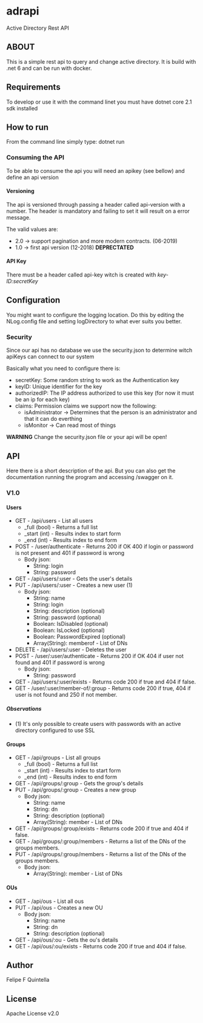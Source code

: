 # adrapi
Active Directory Rest API

## ABOUT
This is a simple rest api to query and change active directory. It is build with .net 6 and can be run with docker. 

## Requirements 

To develop or use it with the command linet you must have dotnet core 2.1 sdk installed

## How to run 

From the command line simply type: dotnet run

### Consuming the API

To be able to consume the api you will need an apikey (see bellow) and define an api version 

#### Versioning 

The api is versioned through passing a header called api-version with a number. The header is mandatory and failing to set it will result on a error message.

The valid values are:
 - 2.0 -> support pagination and more modern contracts. (06-2019)
 - 1.0 -> first api version (12-2018) **DEPRECTATED**

#### API Key

 There must be a header called api-key witch is created with *key-ID:secretKey* 

## Configuration

You might want to configure the logging location. Do this by editing the NLog.config file and setting logDirectory to what ever suits you better.

### Security

Since our api has no database we use the security.json to determine witch apiKeys can connect to our system

Basically what you need to configure there is: 

- secretKey: Some random string to work as the Authentication key
- keyID: Unique identifier for the key
- authorizedIP: The IP address authorized to use this key (for now it must be an ip for each key)
- claims: Permission claims we support now the following:
    - isAdministrator -> Determines that the person is an administrator and that it can do everthing 
    - isMonitor -> Can read most of things
    
**WARNING** Change the security.json file or your api will be open!    

## API

Here there is a short description of the api. But you can also get the documentation running the program and accessing /swagger on it.

### V1.0

#### Users

- GET - /api/users - List all users 
    - _full (bool) - Returns a full list
    - _start (int) - Results index to start form
    - _end (int) - Results index to end form
- POST - /user/authenticate - Returns 200 if OK 400 if login or password is not present and 401 if password is wrong
    - Body json:
        - String: login
        - String: password
- GET - /api/users/:user - Gets the user's details  
- PUT - /api/users/:user - Creates a new user (1)  
    - Body json:
        - String: name
        - String: login
        - String: description (optional)
        - String: password (optional)
        - Boolean: IsDisabled (optional)
        - Boolean: IsLocked (optional)
        - Boolean: PasswordExpired (optional)
        - Array(String): memberof - List of DNs
- DELETE - /api/users/:user - Deletes the user
- POST - /user/:user/authenticate - Returns 200 if OK 404 if user not found and 401 if password is wrong
    - Body json:
        - String: password
- GET - /api/users/:user/exists - Returns code 200 if true and 404 if false.
- GET - /user/:user/member-of/:group - Returns code 200 if true, 404 if user is not found and 250 if not member.



##### Observations

* (1) It's only possible to create users with passwords with an active directory configured to use SSL

#### Groups

- GET - /api/groups - List all groups
    - _full (bool) - Returns a full list
    - _start (int) - Results index to start form
    - _end (int) - Results index to end form
- GET - /api/groups/:group - Gets the group's details
- PUT - /api/groups/:group - Creates a new group  
    - Body json:
        - String: name
        - String: dn
        - String: description (optional)
        - Array(String): member - List of DNs
- GET - /api/groups/:group/exists - Returns code 200 if true and 404 if false.
- GET - /api/groups/:group/members - Returns a list of the DNs of the groups members.
- PUT - /api/groups/:group/members - Returns a list of the DNs of the groups members.
    - Body json:
        - Array(String): member - List of DNs
        
#### OUs

- GET - /api/ous - List all ous
- PUT - /api/ous - Creates a new OU
    - Body json:
        - String: name
        - String: dn
        - String: description (optional)
- GET - /api/ous/:ou - Gets the ou's details     
- GET - /api/ous/:ou/exists - Returns code 200 if true and 404 if false.                     
                                                   
## Author
Felipe F Quintella 

## License 
Apache License v2.0